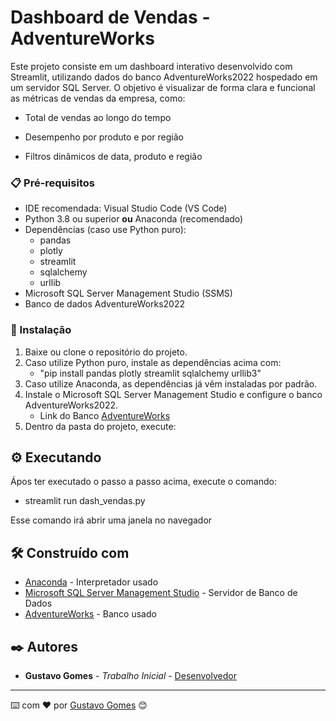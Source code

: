 # Dashboard de Vendas - AdventureWorks

Este projeto consiste em um dashboard interativo desenvolvido com Streamlit, utilizando dados do banco AdventureWorks2022 hospedado em um servidor SQL Server. O objetivo é visualizar de forma clara e funcional as métricas de vendas da empresa, como:

- Total de vendas ao longo do tempo

- Desempenho por produto e por região

- Filtros dinâmicos de data, produto e região

### 📋 Pré-requisitos

- IDE recomendada: Visual Studio Code (VS Code)
- Python 3.8 ou superior **ou** Anaconda (recomendado)
- Dependências (caso use Python puro):
  - pandas
  - plotly
  - streamlit
  - sqlalchemy
  - urllib
- Microsoft SQL Server Management Studio (SSMS)
- Banco de dados AdventureWorks2022

### 🔧 Instalação

1. Baixe ou clone o repositório do projeto.
2. Caso utilize Python puro, instale as dependências acima com:
   - "pip install pandas plotly streamlit sqlalchemy urllib3"
4. Caso utilize Anaconda, as dependências já vêm instaladas por padrão.
5. Instale o Microsoft SQL Server Management Studio e configure o banco AdventureWorks2022.
   - Link do Banco [AdventureWorks](https://learn.microsoft.com/en-us/sql/samples/adventureworks-install-configure?view=sql-server-ver16&tabs=ssms)
6. Dentro da pasta do projeto, execute:

## ⚙️ Executando

Ápos ter executado o passo a passo acima, execute o comando:
  - streamlit run dash_vendas.py

Esse comando irá abrir uma janela no navegador

## 🛠️ Construído com

* [Anaconda](https://www.anaconda.com/) - Interpretador usado
* [Microsoft SQL Server Management Studio](https://learn.microsoft.com/en-us/ssms/download-sql-server-management-studio-ssms) - Servidor de Banco de Dados
* [AdventureWorks](https://learn.microsoft.com/en-us/sql/samples/adventureworks-install-configure?view=sql-server-ver16&tabs=ssms) - Banco usado



## ✒️ Autores

* **Gustavo Gomes** - *Trabalho Inicial* - [Desenvolvedor](https://github.com/gustamdz)

---
⌨️ com ❤️ por [Gustavo Gomes](https://github.com/gustamdz) 😊
